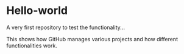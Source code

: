 # Hello-world
A very first repository to test the functionality...

This shows how GitHub manages various projects and how different functionalities work.
